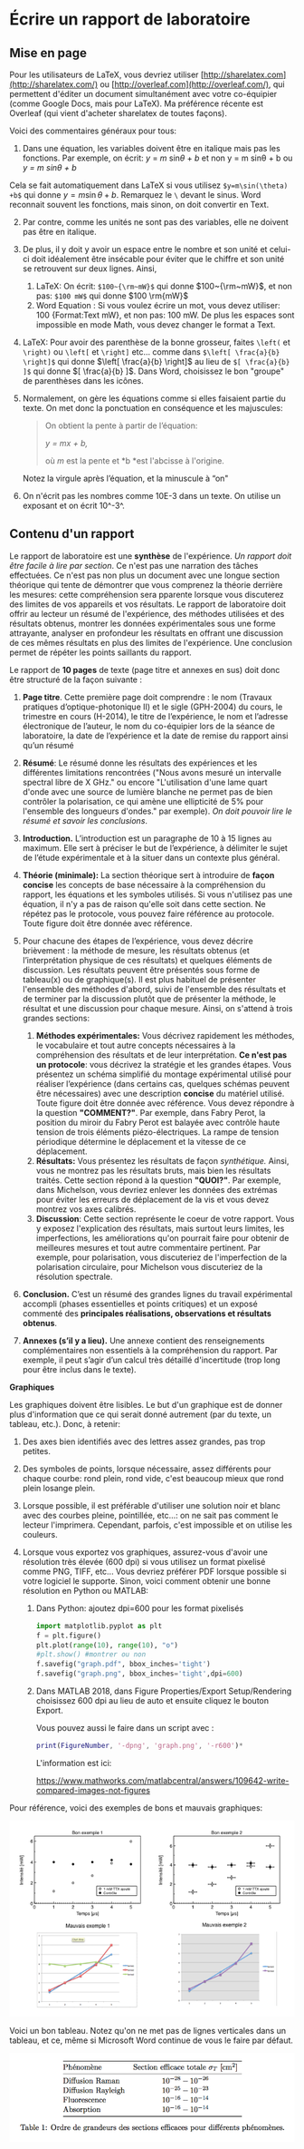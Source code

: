 # Écrire un rapport de laboratoire

## Mise en page

Pour les utilisateurs de LaTeX, vous devriez utiliser [http://sharelatex.com](http://sharelatex.com/) ou [http://overleaf.com](http://overleaf.com/), qui permettent d'éditer un document simultanément avec votre co-équipier (comme Google Docs, mais pour LaTeX). Ma préférence récente est Overleaf (qui vient d'acheter sharelatex de toutes façons).

Voici des commentaires généraux pour tous:

1. Dans une équation,  les variables doivent être en italique mais pas les fonctions. Par exemple, on écrit:
  *y* = *m* sin*θ* + *b*      et non     y = m sinθ + b      ou     *y = m sinθ + b*

  Cela se fait automatiquement dans LaTeX si vous utilisez ```$y=m\sin(\theta) +b$``` qui donne $y=m\sin\theta +b$. Remarquez le ```\``` devant le sinus. Word reconnait souvent les fonctions, mais sinon, on doit convertir en Text.

2. Par contre, comme les unités ne sont pas des variables, elle ne doivent pas être en italique.

3. De plus, il y doit y avoir un espace entre le nombre et son unité et celui-ci doit idéalement être insécable pour éviter que le chiffre et son unité se retrouvent sur deux lignes. Ainsi,

   1. LaTeX: On écrit: ```$100~{\rm~mW}$``` qui donne $100~{\rm~mW}$, et non pas: ```$100 mW$``` qui donne $100 \rm{mW}$
   2. Word Equation : Si vous voulez écrire un mot, vous devez utiliser: 100 {Format:Text mW}, et non pas: 100 mW. De plus les espaces sont impossible en mode Math, vous devez changer le format a Text.

4. LaTeX: Pour avoir des parenthèse de la bonne grosseur, faites ```\left(``` et ```\right)``` ou ```\left[``` et ```\right]``` etc… comme dans ```$\left[ \frac{a}{b} \right]$```  qui donne $\left[ \frac{a}{b} \right]$ au lieu de ```$[ \frac{a}{b} ]$``` qui donne $[ \frac{a}{b} ]$. Dans Word, choisissez le bon "groupe" de parenthèses dans les icônes.

5. Normalement, on gère les équations comme si elles faisaient partie du texte.  On met donc la ponctuation en conséquence et les majuscules:

   > On obtient la pente à partir de l’équation:
   >
   > *y = mx + b,*
   >
   > où *m* est la pente et *b *est l'abcisse à l'origine.


   Notez la virgule après l’équation, et la minuscule à “on"

6. On n'écrit pas les nombres comme 10E-3 dans un texte.  On utilise un exposant et on écrit 10^-3^.

## Contenu d'un rapport

Le rapport de laboratoire est une **synthèse** de l'expérience. *Un rapport doit être facile à lire par section*.  Ce n'est pas une narration des tâches effectuées. Ce n'est pas non plus un document avec une longue section théorique qui tente de démontrer que vous comprenez la théorie derrière les mesures: cette compréhension sera pparente lorsque vous discuterez des limites de vos appareils et vos résultats. Le rapport de laboratoire doit offrir au lecteur un résumé de l'expérience, des méthodes utilisées et des résultats obtenus, montrer les données expérimentales sous une forme attrayante, analyser en profondeur les résultats en offrant une discussion de ces mêmes résultats en plus des limites de l'expérience. Une conclusion permet de répéter les points saillants du rapport.

Le rapport de **10 pages** de texte (page titre et annexes en sus) doit donc être structuré de la façon suivante :

1. **Page titre**.  Cette première page doit comprendre : le nom (Travaux pratiques d’optique-photonique II) et le sigle (GPH-2004) du cours, le trimestre en cours (H-2014), le titre de l’expérience, le nom et l’adresse électronique de l’auteur, le nom du co-équipier lors de la séance de laboratoire, la date de l’expérience et la date de remise du rapport ainsi qu’un résumé

2. **Résumé**: Le résumé donne les résultats des expériences et les différentes limitations rencontrées ("Nous avons mesuré un intervalle spectral libre de X GHz." ou encore "L'utilisation d'une lame quart d'onde avec une source de lumière blanche ne permet pas de bien contrôler la polarisation, ce qui amène une ellipticité de 5% pour l'ensemble des longueurs d'ondes." par exemple). *On doit pouvoir lire le résumé et savoir les conclusions*.

3. **Introduction.**  L’introduction est un paragraphe de 10 à 15 lignes au maximum.  Elle sert à préciser le but de l’expérience, à délimiter le sujet de l’étude expérimentale et à la situer dans un contexte plus général.

4. **Théorie (minimale):** La section théorique sert à introduire de **façon concise** les concepts de base nécessaire à la compréhension du rapport, les équations et les symboles utilisés. Si vous n'utilisez pas une équation, il n'y a pas de raison qu'elle soit dans cette section.  Ne répétez pas le protocole, vous pouvez faire référence au protocole. Toute figure doit être donnée avec référence.

5. Pour chacune des étapes de l’expérience, vous devez décrire brièvement : la méthode de mesure, les résultats obtenus (et l’interprétation physique de ces résultats) et quelques éléments de discussion.  Les résultats peuvent être présentés sous forme de tableau(x) ou de graphique(s). Il est plus habituel de présenter l'ensemble des méthodes d'abord, suivi de l'ensemble des résultats et de terminer par la discussion plutôt que de présenter la méthode, le résultat et une discussion pour chaque mesure. Ainsi, on s'attend à trois grandes sections:

   1. **Méthodes expérimentales:** Vous décrivez rapidement les méthodes, le vocabulaire et tout autre concepts nécessaires à la compréhension des résultats et de leur interprétation. **Ce n'est pas un protocole**: vous décrivez la stratégie et les grandes étapes. Vous présentez un schéma simplifié du montage expérimental utilisé pour réaliser l’expérience (dans certains cas, quelques schémas peuvent être nécessaires) avec une description **concise** du matériel utilisé. Toute figure doit être donnée avec référence.  Vous devez répondre à la question **"COMMENT?"**. Par exemple, dans Fabry Perot, la position du miroir du Fabry Perot est balayée avec contrôle haute tension de trois éléments piézo-électriques.  La rampe de tension périodique détermine le déplacement et la vitesse de ce déplacement.
   2. **Résultats:** Vous présentez les résultats de façon *synthétique.*  Ainsi, vous ne montrez pas les résultats bruts, mais bien les résultats traités. Cette section répond à la question **"QUOI?"**. Par exemple, dans Michelson, vous devriez enlever les données des extrémas pour éviter les erreurs de déplacement de la vis et vous devez montrez vos axes calibrés.
   3. **Discussion**: Cette section représente le coeur de votre rapport.  Vous y exposez l'explication des résultats, mais surtout leurs limites, les imperfections, les améliorations qu'on pourrait faire pour obtenir de meilleures mesures et tout autre commentaire pertinent. Par exemple, pour polarisation, vous discuteriez de l'imperfection de la polarisation circulaire, pour Michelson vous discuteriez de la résolution spectrale.

6. **Conclusion.**  C’est un résumé des grandes lignes du travail expérimental accompli (phases essentielles et points critiques) et un exposé commenté des **principales réalisations, observations et résultats obtenus**.

7. **Annexes (s’il y a lieu).**  Une annexe contient des renseignements complémentaires non essentiels à la compréhension du rapport.  Par exemple, il peut s’agir d’un calcul très détaillé d'incertitude (trop long pour être inclus dans le texte).

**Graphiques**

Les graphiques doivent être lisibles. Le but d'un graphique est de donner plus d'information que ce qui serait donné autrement (par du texte, un tableau, etc.). Donc, à retenir:

1. Des axes bien identifiés avec des lettres assez grandes, pas trop petites.

2. Des symboles de points, lorsque nécessaire, assez différents pour chaque courbe: rond plein, rond vide, c'est beaucoup mieux que rond plein losange plein.

3. Lorsque possible, il est préférable d'utiliser une solution noir et blanc avec des courbes pleine, pointillée, etc...: on ne sait pas comment le lecteur l'imprimera.  Cependant, parfois, c'est impossible et on utilise les couleurs.

4. Lorsque vous exportez vos graphiques, assurez-vous d'avoir une résolution très élevée (600 dpi) si vous utilisez un format pixelisé comme PNG, TIFF, etc...  Vous devriez préférer PDF lorsque possible si votre logiciel le supporte. Sinon, voici comment obtenir une bonne résolution en Python ou MATLAB:

   1. Dans Python: ajoutez dpi=600 pour les format pixelisés

      ```python
      import matplotlib.pyplot as plt
      f = plt.figure()
      plt.plot(range(10), range(10), "o")
      #plt.show() #montrer ou non 
      f.savefig("graph.pdf", bbox_inches='tight')
      f.savefig("graph.png", bbox_inches='tight',dpi=600)
      
      ```

   2. Dans MATLAB 2018, dans Figure Properties/Export Setup/Rendering choisissez 600 dpi au lieu de auto et ensuite cliquez le bouton Export.

      Vous pouvez aussi le faire dans un script avec :

      ```matlab
      print(FigureNumber, '-dpng', 'graph.png', '-r600')*
      ```

      L'information est ici:

      <https://www.mathworks.com/matlabcentral/answers/109642-write-compared-images-not-figures>

Pour référence, voici des exemples de bons et mauvais graphiques: 

![Exemple_graphiques](Exemple_graphiques.png)

Voici un bon tableau.  Notez qu'on ne met pas de lignes verticales dans un tableau, et ce, même si Microsoft Word continue de vous le faire par défaut.

![Exemple_tableau](Exemple_tableau.png)
